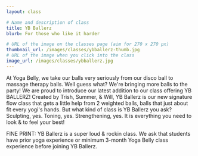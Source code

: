 ```yaml
---
layout: class

# Name and description of class
title: YB Ballerz
blurb: For those who like it harder

# URL of the image on the classes page (aim for 270 x 270 px)
thumbnail_url: /images/classes/ybballerz-thumb.jpg
# URL of the image when you click into the class
image_url: /images/classes/ybballerz.jpg
---
```


At Yoga Belly, we take our balls very seriously from our disco ball to massage therapy balls. Well guess what? We're bringing more balls to the party! We are proud to introduce our latest addition to our class offering YB BALLERZ! Created by Trish, Summer, & Will, YB Ballerz is our new signature flow class that gets a little help from 2 weighted balls, balls that just about fit every yogi's hands. But what kind of class is YB Ballerz you ask? Sculpting, yes. Toning, yes. Strengthening, yes. It is everything you need to look & to feel your best!

FINE PRINT: YB Ballerz is a super loud & rockin class. We ask that students have prior yoga experience or minimum 3-month Yoga Belly class experience before joining YB Ballerz.
